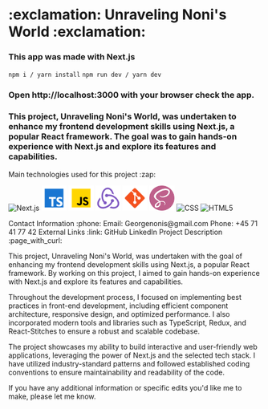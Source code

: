 <h1>:exclamation: Unraveling Noni's World :exclamation:</h1>

<h3>This app was made with Next.js</h3>

`npm i / yarn install`
`npm run dev / yarn dev`

<h3>Open http://localhost:3000 with your browser check the app.</h3>

<p>
  <h3>This project, Unraveling Noni's World, was undertaken to enhance my frontend development skills using Next.js, a popular React framework. The goal was to gain hands-on experience with Next.js and explore its features and capabilities.</h3>
</p>
Main technologies used for this project :zap:
<p>
  <img alt="Next.js" src="./readme_imgs/nextjs.png" width="50"/>
  <img alt="TypeScript" src="./readme_imgs/typescript.png" width="50"/>
  <img alt="JavaScript" src="./readme_imgs/javascript.png" width="50"/>
  <img alt="Redux" src="./readme_imgs/redux.png" width="50"/>
  <img alt="Git" src="./readme_imgs/git.png" width="50"/>
  <img alt="Sass" src="./readme_imgs/sass.png" width="50"/>
  <img alt="CSS" src="./readme_imgs/css3.png" width="50"/>
  <img alt="HTML5" src="./readme_imgs/html5.png" width="50"/>
</p>
Contact Information :phone:
Email: Georgenonis@gmail.com
Phone: +45 71 41 77 42
External Links :link:
GitHub
LinkedIn
Project Description :page_with_curl:
<p>
  This project, Unraveling Noni's World, was undertaken with the goal of enhancing my frontend development skills using Next.js, a popular React framework. By working on this project, I aimed to gain hands-on experience with Next.js and explore its features and capabilities.
</p>
<p>
  Throughout the development process, I focused on implementing best practices in front-end development, including efficient component architecture, responsive design, and optimized performance. I also incorporated modern tools and libraries such as TypeScript, Redux, and React-Stitches to ensure a robust and scalable codebase.
</p>
<p>
  The project showcases my ability to build interactive and user-friendly web applications, leveraging the power of Next.js and the selected tech stack. I have utilized industry-standard patterns and followed established coding conventions to ensure maintainability and readability of the code.
</p>
If you have any additional information or specific edits you'd like me to make, please let me know.
